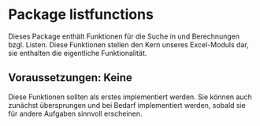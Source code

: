 # Package listfunctions

Dieses Package enthält Funktionen für die Suche in und Berechnungen bzgl. Listen.
Diese Funktionen stellen den Kern unseres Excel-Moduls dar, sie enthalten die
eigentliche Funktionalität.

## Voraussetzungen: Keine

Diese Funktionen sollten als erstes implementiert werden.
Sie können auch zunächst übersprungen und bei Bedarf implementiert werden,
sobald sie für andere Aufgaben sinnvoll erscheinen.
